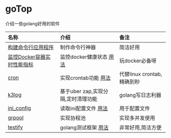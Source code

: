 # goTop
介绍一些golang好用的软件

|名称|介绍| 备注|
|:---|:---|:---|
|[构建命令行应用程序](https://github.com/urfave/cli)| 制作命令行神器| 简洁好用
|[监控Docker容器实时性能指标](https://github.com/bcicen/ctop)| 监控docker健康状态 [用法](ctop/readme.md)| 玩docker必备呀
|[cron](https://github.com/robfig/cron)| 实现crontab功能 [用法](cron/readme.md)| 代替linux crontab, 精确到秒
|[k3log](https://github.com/ThreeKing2018/k3log)|基于uber zap,实现分隔,定时清理功能| golang写日志利器
[ini_config](github.com/robfig/config)|读取ini配置文件 [用法](ini_config/ini.go)| 用于配置文件
|[grpool](github.com/ivpusic/grpool)|实现协程池| 实现多并发使用
|[testify](https://github.com/stretchr/testify)| golang测试框架 [用法](testify/README.md)| 非常好用,简洁方便

